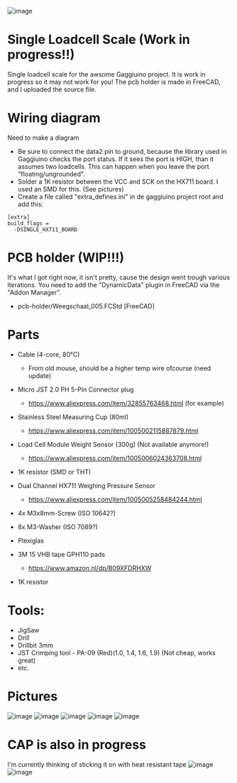 ![image](Pictures/cup.jpg)

# Single Loadcell Scale (Work in progress!!)
Single loadcell scale for the awsome Gaggiuino project. It is work in progress so it may not work for you! The pcb holder is made in FreeCAD, and I uploaded the source file.

# Wiring diagram
Need to make a diagram
* Be sure to connect the data2 pin to ground, because the library used in Gaggiuino checks the port status. If it sees the port is HIGH, than it assumes two loadcells. This can happen when you leave the port "floating/ungrounded".
* Solder a 1K resistor between the VCC and SCK on the HX711 board. I used an SMD for this. (See pictures)
* Create a file called "extra_defines.ini" in de gaggiuino project root and add this:
```
[extra]
build_flags = 
  -DSINGLE_HX711_BOARD
```
# PCB holder (WIP!!!)
It's what I got right now, it isn't pretty, cause the design went trough various iterations. 
You need to add the "DynamicData" plugin in FreeCAD via the "Addon Manager".
* pcb-holder/Weegschaal_005.FCStd  [FreeCAD]

# Parts
* Cable (4-core, 80°C)
  - From old mouse, should be a higher temp wire ofcourse (need update)

* Micro JST 2.0 PH 5-Pin Connector plug
  - https://www.aliexpress.com/item/32855763468.html (for example)
* Stainless Steel Measuring Cup (80ml)
  - https://www.aliexpress.com/item/1005002115887879.html
* Load Cell Module Weight Sensor (300g) (Not available anymore!)
  - https://www.aliexpress.com/item/1005006024363708.html
* 1K resistor (SMD or THT)
* Dual Channel HX711 Weighing Pressure Sensor
  - https://www.aliexpress.com/item/1005005258484244.html
* 4x M3x8mm-Screw (ISO 10642?)
* 8x M3-Washer (ISO 7089?)
* Plexiglas
* 3M 15 VHB tape GPH110 pads
  - https://www.amazon.nl/dp/B09XFDRHXW
* 1K resistor

# Tools:

* JigSaw
* Drill
* Drillbit 3mm
* JST Crimping tool - PA-09  (Red)(1.0, 1.4, 1.6, 1.9) (Not cheap, works great)
* etc.

# Pictures
![image](Pictures/full.jpg)
![image](Pictures/HX711_A.jpg)
![image](Pictures/HX711_B.jpg)
![image](Pictures/HX711_C.jpg)
![image](Pictures/bolts.jpg)

# CAP is also in progress
I'm currently thinking of sticking it on with heat resistant tape
![image](Pictures/cutting.jpg)
![image](Pictures/measuring-cup.jpg)

